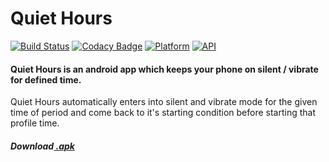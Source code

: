 # Quiet Hours
[![Build Status](https://travis-ci.org/rob729/Quiet_Hours.svg?branch=master)](https://travis-ci.org/rob729/Quiet_Hours)
[![Codacy Badge](https://api.codacy.com/project/badge/Grade/ed4f1f295c5a4e8c86ba4db14f8a9ba8)](https://app.codacy.com/app/rob729/Quiet_Hours?utm_source=github.com&utm_medium=referral&utm_content=rob729/Quiet_Hours&utm_campaign=Badge_Grade_Dashboard)
[![Platform](https://img.shields.io/badge/platform-android-blue.svg)](http://developer.android.com/index.html)
[![API](https://img.shields.io/badge/API-19%2B-blue.svg?style=flat)](https://android-arsenal.com/api?level=19)
#### Quiet Hours is an android app which keeps your phone on silent / vibrate for defined time.

Quiet Hours automatically enters into silent and vibrate mode for the given time of period and come 
back to it's starting condition before starting that profile time.

##### Download[ .apk](https://drive.google.com/file/d/1fOy9uQ21IeB5zrexxeNjXatM4gUmhJeI/view?usp=sharing)
